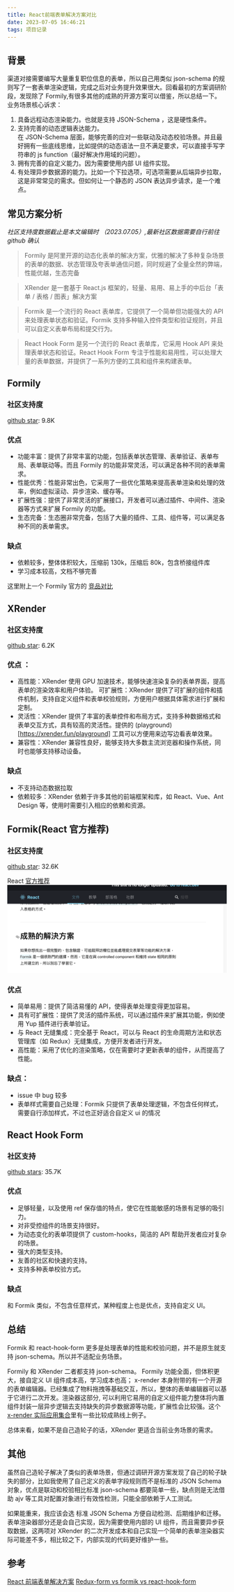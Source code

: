 ```yaml
---
title: React前端表单解决方案对比
date: 2023-07-05 16:46:21
tags: 项目记录
---
```


## 背景

渠道对接需要编写大量重复职位信息的表单，所以自己用类似 json-schema 的规则写了一套表单渲染逻辑，完成之后对业务提升效果很大。回看最初的方案调研阶段，发现除了 Formily,有很多其他的成熟的开源方案可以借鉴，所以总结一下。
业务场景核心诉求：

1. 具备远程动态渲染能力。也就是支持 JSON-Schema ，这是硬性条件。
2. 支持完善的动态逻辑表达能力。  
   在 JSON-Schema 层面，能够完善的应对一些联动及动态校验场景。并且最好拥有一些底线思维，比如提供的动态语法一旦不满足要求，可以直接手写字符串的 js function（最好解决作用域的问题）。
3. 拥有完善的自定义能力。因为需要使用内部 UI 组件实现。
4. 有处理异步数据源的能力。比如一个下拉选项，可选项需要从后端异步拉取，这是非常常见的需求。但如何让一个静态的 JSON 表达异步请求，是一个难点。

## 常见方案分析

_社区支持度数据截止是本文编辑时 （2023.07.05）,最新社区数据需要自行前往 github 确认_

> Formily 是阿里开源的动态化表单的解决方案，优雅的解决了多种复杂场景的表单的数据、状态管理及夸表单通信问题，同时规避了全量全然的弊端，性能优越，生态完备

> XRender 是一套基于 React.js 框架的，轻量、易用、易上手的中后台「表单 / 表格 / 图表」解决方案

> Formik 是一个流行的 React 表单库，它提供了一个简单但功能强大的 API 来处理表单状态和验证。Formik 支持多种输入控件类型和验证规则，并且可以自定义表单布局和提交行为。

> React Hook Form 是另一个流行的 React 表单库，它采用 Hook API 来处理表单状态和验证。React Hook Form 专注于性能和易用性，可以处理大量的表单数据，并提供了一系列方便的工具和组件来构建表单。

## Formily

### 社区支持度

[github star](https://github.com/alibaba/x-render): 9.8K

### 优点

- 功能丰富：提供了非常丰富的功能，包括表单状态管理、表单验证、表单布局、表单联动等。而且 Formily 的功能非常灵活，可以满足各种不同的表单需求。
- 性能优秀：性能非常出色，它采用了一些优化策略来提高表单渲染和处理的效率，例如虚拟滚动、异步渲染、缓存等。
- 扩展性强：提供了非常灵活的扩展接口，开发者可以通过插件、中间件、渲染器等方式来扩展 Formily 的功能。
- 生态完备：生态圈非常完备，包括了大量的插件、工具、组件等，可以满足各种不同的表单需求。

### 缺点

- 依赖较多，整体体积较大，压缩前 130k，压缩后 80k，包含桥接组件库
- 学习成本较高，文档不够完善

这里附上一个 Formily 官方的 [竞品对比](https://v2.formilyjs.org/zh-CN/guide#%E7%AB%9E%E5%93%81%E5%AF%B9%E6%AF%94)

## XRender

### 社区支持度

[github star](https://github.com/alibaba/x-render): 6.2K

### 优点 ：

- 高性能：XRender 使用 GPU 加速技术，能够快速渲染复杂的表单界面，提高表单的渲染效率和用户体验。
  可扩展性：XRender 提供了可扩展的组件和插件机制，支持自定义组件和表单校验规则，方便用户根据具体需求进行扩展和定制。
- 灵活性：XRender 提供了丰富的表单控件和布局方式，支持多种数据格式和表单交互方式，具有较高的灵活性。提供的 (playground)[https://xrender.fun/playground] 工具可以方便用来边写边看表单效果。
- 兼容性：XRender 兼容性良好，能够支持大多数主流浏览器和操作系统，同时也能够支持移动设备。

### 缺点

- 不支持动态数据拉取
- 依赖较多：XRender 依赖于许多其他的前端框架和库，如 React、Vue、Ant Design 等，使用时需要引入相应的依赖和资源。

## Formik(React 官方推荐)

### 社区支持度

[github star](https://github.com/jaredpalmer/formik): 32.6K

React [官方推荐](https://zh-hans.legacy.reactjs.org/docs/forms.html)
![image](./img/formRender/formik.png)

### 优点

- 简单易用：提供了简洁易懂的 API，使得表单处理变得更加容易。
- 具有可扩展性：提供了灵活的插件系统，可以通过插件来扩展其功能，例如使用 Yup 插件进行表单验证。
- 与 React 无缝集成：完全基于 React，可以与 React 的生命周期方法和状态管理库（如 Redux）无缝集成，方便开发者进行开发。
- 高性能：采用了优化的渲染策略，仅在需要时才更新表单的组件，从而提高了性能。

### 缺点：

- issue 中 bug 较多
- 表单样式需要自己处理：Formik 只提供了表单处理逻辑，不包含任何样式，需要自行添加样式，不过也正好适合自定义 ui 的情况

## React Hook Form

### 社区支持

[github stars](https://github.com/react-hook-form/react-hook-form): 35.7K

### 优点

- 足够轻量，以及使用 ref 保存值的特点，使它在性能敏感的场景有足够的吸引力。
- 对非受控组件的场景支持很好。
- 为动态变化的表单项提供了 custom-hooks，简洁的 API 帮助开发者应对复杂的场景。
- 强大的类型支持。
- 友善的社区和快速的支持。
- 支持多种表单校验方式。

### 缺点

和 Formik 类似，不包含任意样式，某种程度上也是优点，支持自定义 UI。

## 总结

Formik 和 react-hook-form 更多是处理表单的性能和校验问题，并不是原生就支持 json-schema。所以并不适配业务场景。

Formily 和 XRender 二者都支持 json-schema。
Formily 功能全面，但体积更大，接自定义 UI 组件成本高，学习成本也高；
x-render 本身附带的有一个开源的表单编辑器。已经集成了物料拖拽等基础交互，所以，整体的表单编辑器可以基于它进行二次开发。渲染器这部分, 可以利用它易用的自定义组件能力整体将内置组件封装一层异步逻辑去支持缺失的异步数据源等功能，扩展性会比较强。这个 [x-render 实际应用集合](https://github.com/alibaba/x-render/issues/94)里有一些比较成熟线上例子。

总体来看，如果不是自己造轮子的话，XRender 更适合当前业务场景的需求。

## 其他

虽然自己造轮子解决了类似的表单场景，但通过调研开源方案发现了自己的轮子缺失的部分，比如我使用了自己定义的表单字段规则而不是标准的 JSON Schema 对象，优点是联动和校验相比标准 json-schema 都要简单一些，缺点则是无法借助 ajv 等工具对配置对象进行有效性检测，只能全部依赖于人工测试。

如果能重来，我应该会选 标准 JSON Schema 方便自动检测、后期维护和迁移。表单渲染器部分还是会自己实现，因为需要使用内部的 UI 组件，而且需要异步获取数据，这两项对 XRender 的二次开发成本和自己实现一个简单的表单渲染器实际可能差不多，相比较之下，内部实现的代码更好维护一些。

## 参考

[React 前端表单解决方案](https://juejin.cn/post/7207964899381018661)
[Redux-form vs formik vs react-hook-form](https://www.cnblogs.com/billyu/p/13792908.html)
